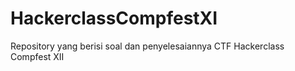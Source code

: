 # HackerclassCompfestXI
Repository yang berisi soal dan penyelesaiannya CTF Hackerclass Compfest XII
